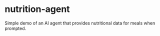 # nutrition-agent
Simple demo of an AI agent that provides nutritional data for meals when prompted.
